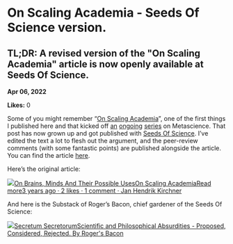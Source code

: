 # On Scaling Academia - Seeds Of Science version.

## TL;DR: A revised version of the "On Scaling Academia" article is now openly available at Seeds Of Science.

**Apr 06, 2022**

**Likes:** 0

Some of you might remember “[On Scaling Academia](https://universalprior.substack.com/p/on-scaling-academia?s=w)”, one of the first things I published here and that kicked off [an](https://universalprior.substack.com/p/on-automatic-ideas?s=w) [ongoing](https://universalprior.substack.com/p/on-not-reading-papers?s=w) [series](https://universalprior.substack.com/p/on-context-and-people?s=w) on Metascience. That post has now grown up and got published with [Seeds Of Science](https://www.theseedsofscience.org/). I’ve edited the text a lot to flesh out the argument, and the peer-review comments (with some fantastic points) are published alongside the article. You can find the article [here](https://files.theseedsofscience.org/2022/On_Scaling_Academia.pdf).

Here’s the original article:

[![](https://substackcdn.com/image/fetch/w_56,c_limit,f_auto,q_auto:good,fl_progressive:steep/https%3A%2F%2Fbucketeer-e05bbc84-baa3-437e-9518-adb32be77984.s3.amazonaws.com%2Fpublic%2Fimages%2F3c853a3b-98b1-478d-b392-7c3bd57af339_1280x1280.png)On Brains, Minds And Their Possible UsesOn Scaling AcademiaRead more3 years ago · 2 likes · 1 comment · Jan Hendrik Kirchner](https://universalprior.substack.com/p/on-scaling-academia?utm_source=substack&utm_campaign=post_embed&utm_medium=web)

And here is the Substack of Roger’s Bacon, chief gardener of the Seeds Of Science:

[![](https://substackcdn.com/image/fetch/f_auto,q_auto:good,fl_progressive:steep/https%3A%2F%2Fbucketeer-e05bbc84-baa3-437e-9518-adb32be77984.s3.amazonaws.com%2Fpublic%2Fimages%2Fbc827a37-fdd6-4b17-92ac-745541394c90_425x425.png)Secretum SecretorumScientific and Philosophical Absurdities - Proposed, Considered, Rejected. By Roger's Bacon](https://rogersbacon.substack.com?utm_source=substack&utm_campaign=publication_embed&utm_medium=web)
